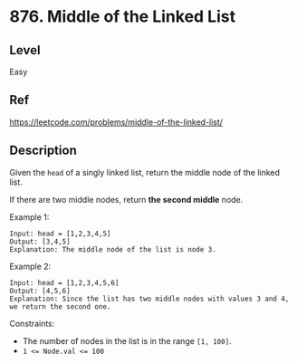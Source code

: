 # 876. Middle of the Linked List

## Level

Easy

## Ref

https://leetcode.com/problems/middle-of-the-linked-list/

## Description

Given the `head` of a singly linked list, return the middle node of the linked list.

If there are two middle nodes, return **the second middle** node.

Example 1:

```
Input: head = [1,2,3,4,5]
Output: [3,4,5]
Explanation: The middle node of the list is node 3.
```

Example 2:

```
Input: head = [1,2,3,4,5,6]
Output: [4,5,6]
Explanation: Since the list has two middle nodes with values 3 and 4, we return the second one.
```

Constraints:

- The number of nodes in the list is in the range `[1, 100]`.
- `1 <= Node.val <= 100`

